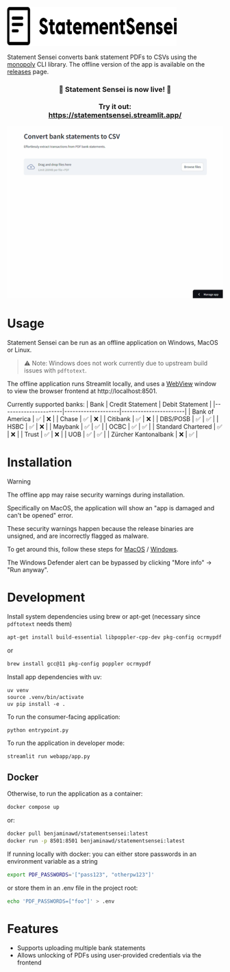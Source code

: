 <img src="./docs/logo.svg" width="396" height="91">

Statement Sensei converts bank statement PDFs to CSVs using the [monopoly](https://github.com/benjamin-awd/monopoly) CLI library. The offline version of the app is available on the [releases](https://github.com/benjamin-awd/statementsensei/releases) page.

<h3 align="center">
    🎉 Statement Sensei is now live! 🎉
    <br><br>
    Try it out: <br>
    <a href="https://statementsensei.streamlit.app/">https://statementsensei.streamlit.app/</a>
</h3>

<p align="center">
    <img src="./docs/statement_sensei_demo.gif" width=800>
</p>

# Usage

Statement Sensei can be run as an offline application on Windows, MacOS or Linux.

> ⚠️ Note: Windows does not work currently due to upstream build issues with `pdftotext`.

The offline application runs Streamlit locally, and uses a [WebView](https://tauri.app/v1/references/webview-versions/) window to view the browser frontend at http://localhost:8501.

Currently supported banks:
| Bank                 | Credit Statement   | Debit Statement       |
|----------------------|--------------------|-----------------------|
| Bank of America      | ✅                 | ❌                   |
| Chase                | ✅                 | ❌                   |
| Citibank             | ✅                 | ❌                   |
| DBS/POSB             | ✅                 | ✅                   |
| HSBC                 | ✅                 | ❌                   |
| Maybank              | ✅                 | ✅                   |
| OCBC                 | ✅                 | ✅                   |
| Standard Chartered   | ✅                 | ❌                   |
| Trust                | ✅                 | ❌                   |
| UOB                  | ✅                 | ✅                   |
| Zürcher Kantonalbank | ❌                 | ✅                   |

# Installation

> [!WARNING]
> The offline app may raise security warnings during installation.

Specifically on MacOS, the application will show an "app is damaged and can't be opened" error.

These security warnings happen because the release binaries are unsigned, and are incorrectly flagged as malware.

To get around this, follow these steps for [MacOS](https://support.apple.com/en-sg/guide/mac-help/mh40616/mac) / [Windows](https://stackoverflow.com/questions/54733909/windows-defender-alert-users-from-my-pyinstaller-exe).

The Windows Defender alert can be bypassed by clicking "More info" -> "Run anyway".

# Development
Install system dependencies using brew or apt-get (necessary since `pdftotext` needs them)

```sh
apt-get install build-essential libpoppler-cpp-dev pkg-config ocrmypdf
```

or

```sh
brew install gcc@11 pkg-config poppler ocrmypdf
```

Install app dependencies with uv:
```shell
uv venv
source .venv/bin/activate
uv pip install -e .
```

To run the consumer-facing application:
```shell
python entrypoint.py
```

To run the application in developer mode:
```shell
streamlit run webapp/app.py
```

## Docker
Otherwise, to run the application as a container:
```sh
docker compose up
```

or:

```sh
docker pull benjaminawd/statementsensei:latest
docker run -p 8501:8501 benjaminawd/statementsensei:latest
```

If running locally with docker: you can either store passwords in an environment variable as a string

```sh
export PDF_PASSWORDS='["pass123", "otherpw123"]'
```

or store them in an .env file in the project root:

```sh
echo 'PDF_PASSWORDS=["foo"]' > .env
```

# Features
- Supports uploading multiple bank statements
- Allows unlocking of PDFs using user-provided credentials via the frontend
